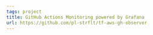 ```yaml
---
tags: project
title: GitHub Actions Monitoring powered by Grafana
url: https://github.com/pl-strflt/tf-aws-gh-observer
---
```

